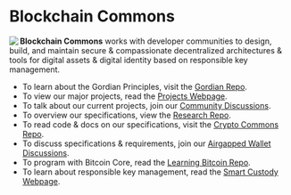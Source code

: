 # Blockchain Commons

<img align="left" src="https://www.blockchaincommons.com/images/bc-logo-black.png">

**Blockchain Commons** works with developer communities to design, build, and maintain secure & compassionate decentralized architectures & tools for digital assets & digital identity based on responsible key management.

* To learn about the Gordian Principles, visit the [Gordian Repo](https://github.com/BlockchainCommons/Gordian#gordian-principles).
* To view our major projects, read the [Projects Webpage](https://www.blockchaincommons.com/projects.html).
* To talk about our current projects, join our [Community Discussions](https://github.com/orgs/BlockchainCommons/discussions).
* To overview our specifications, view the [Research Repo](https://github.com/BlockchainCommons/Research/blob/master/README.md).
* To read code & docs on our specifications, visit the [Crypto Commons Repo](https://github.com/BlockchainCommons/crypto-commons).
* To discuss specifications & requirements, join our [Airgapped Wallet Discussions](https://github.com/BlockchainCommons/Airgapped-Wallet-Community/discussions).
* To program with Bitcoin Core, read the [Learning Bitcoin Repo](https://github.com/BlockchainCommons/Learning-Bitcoin-from-the-Command-Line#readme).
* To learn about responsible key management, read the [Smart Custody Webpage](https://www.smartcustody.com/).
